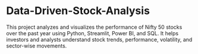 # Data-Driven-Stock-Analysis
This project analyzes and visualizes the performance of Nifty 50 stocks over the past year using Python, Streamlit, Power BI, and SQL. It helps investors and analysts understand stock trends, performance, volatility, and sector-wise movements.
